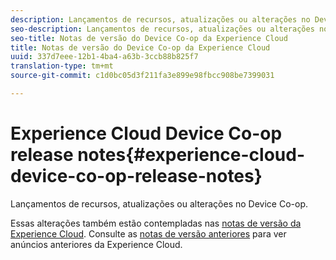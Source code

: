 ```yaml
---
description: Lançamentos de recursos, atualizações ou alterações no Device Co-op.
seo-description: Lançamentos de recursos, atualizações ou alterações no Device Co-op.
seo-title: Notas de versão do Device Co-op da Experience Cloud
title: Notas de versão do Device Co-op da Experience Cloud
uuid: 337d7eee-12b1-4ba4-a63b-3ccb88b825f7
translation-type: tm+mt
source-git-commit: c1d0bc05d3f211fa3e899e98fbcc908be7399031

---
```



# Experience Cloud Device Co-op release notes{#experience-cloud-device-co-op-release-notes}

Lançamentos de recursos, atualizações ou alterações no Device Co-op.

Essas alterações também estão contempladas nas [notas de versão da Experience Cloud](https://marketing.adobe.com/resources/help/en_US/whatsnew/). Consulte as [notas de versão anteriores](https://marketing.adobe.com/resources/help/en_US/whatsnew/c_legacy_releases.html) para ver anúncios anteriores da Experience Cloud.
